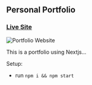 ## Personal Portfolio

### [Live Site](https://dev-portfolio-eta.vercel.app/)

![Portfolio Website](https://i.ibb.co/WgPMpts/image.png)

This is a portfolio using Nextjs...

Setup:
- run ```npm i && npm start```

